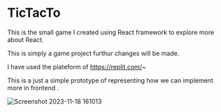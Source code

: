 # TicTacTo
This is the small game I created using React framework to explore more about React.


This is simply a game project furthur changes will be made.


I have used the plateform of https://replit.com/~ 


This is a just a simple prototype of representing how we can implement more in frontend .


![Screenshot 2023-11-18 161013](https://github.com/aryat10/TicTacTo/assets/107941072/b72beeb4-c46f-4566-862a-fc5a817c9e93)
